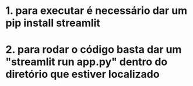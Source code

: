# 1. para executar é necessário dar um pip install streamlit
# 2. para rodar o código basta dar um "streamlit run app.py" dentro do diretório que estiver localizado
